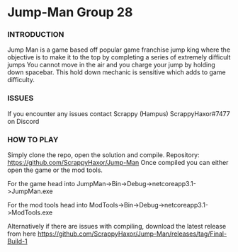 # Jump-Man Group 28

### INTRODUCTION
  Jump Man is a game based off popular game franchise jump king where the objective is to make it to the top by completing a series of extremely difficult jumps
  You cannot move in the air and you charge your jump by holding down spacebar. This hold down mechanic is sensitive which adds to game difficulty.
  
### ISSUES
  If you encounter any issues contact Scrappy (Hampus) ScrappyHaxor#7477 on Discord
  
  
### HOW TO PLAY
  Simply clone the repo, open the solution and compile. Repository: https://github.com/ScrappyHaxor/Jump-Man
  Once compiled you can either open the game or the mod tools.
  
  For the game head into JumpMan->Bin->Debug->netcoreapp3.1->JumpMan.exe
  
  For the mod tools head into ModTools->Bin->Debug->netcoreapp3.1->ModTools.exe
  
  Alternatively if there are issues with compiling, download the latest release from here https://github.com/ScrappyHaxor/Jump-Man/releases/tag/Final-Build-1
